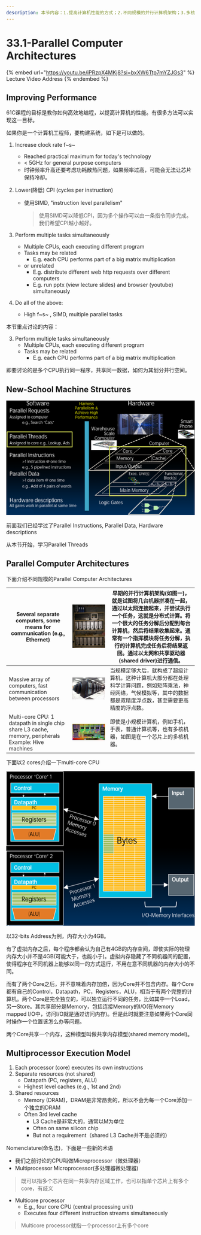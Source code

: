 ```yaml
---
description: 本节内容：1.提高计算机性能的方式；2.不同规模的并行计算机架构；3.多核处理器模型；
---
```


# 33.1-Parallel Computer Architectures

{% embed url="https://youtu.be/iPRzpX4MKj8?si=bxXW6Ttp7mYZJGs3" %}
Lecture Video Address
{% endembed %}

## Improving Performance

61C课程的目标是教你如何高效地编程，以提高计算机的性能。有很多方法可以实现这一目标。

如果你是一个计算机工程师，要构建系统，如下是可以做的。

1. Increase clock rate f~s~
    - Reached practical maximum for today's technology
    - < 5GHz for general purpose computers
    - 时钟频率升高还要考虑功耗散热问题，如果频率过高，可能会无法让芯片保持冷却。
    
2. Lower(降低) CPI (cycles per instruction)
    - 使用SIMD, "instruction level parallelism"
    
        > 使用SIMD可以降低CPI，因为多个操作可以由一条指令同步完成。我们希望CPI越小越好。
    
3. Perform multiple tasks simultaneously
    - Multiple CPUs, each executing different program
    - Tasks may be related
        - E.g. each CPU performs part of a big matrix multiplication
    - or unrelated
        - E.g. distribute different web http requests over different computers
        - E.g. run pptx (view lecture slides) and browser (youtube) simultaneously
    
4. Do all of the above:
    - High f~s~ , SIMD, multiple parallel tasks

本节重点讨论的内容：

3. Perform multiple tasks simultaneously
    - Multiple CPUs, each executing different program
    - Tasks may be related
        - E.g. each CPU performs part of a big matrix multiplication

即要讨论的是多个CPU执行同一程序，共享同一数据，如何为其划分并行空间。

## New-School Machine Structures

![New-School Machine Structures](.image/image-20240629192847562.png)

前面我们已经学过了Parallel Instructions, Parallel Data, Hardware descriptions

从本节开始，学习Parallel Threads

## Parallel Computer Architectures

下面介绍不同规模的Parallel Computer Architectures

| Several separate computers, some means for communication (e.g., Ethernet) | ![image-20240629192948181](.image/image-20240629192948181.png) | 早期的并行计算机架构(如图一)，就是试图将几台机器拼凑在一起，通过以太网连接起来，并尝试执行一个任务，这就是分布式计算。将一个很大的任务分解后分配到每台计算机，然后将结果收集起来。通常有一个指挥模块将任务分解，执行的计算机完成任务后将结果返回。通过以太网和共享驱动器(shared driver)进行通信。 |
| ------------------------------------------------------------ | ------------------------------------------------------------ | ------------------------------------------------------------ |
| Massive array of computers, fast communication between processors | ![image-20240629193001374](.image/image-20240629193001374.png) | 当规模足够大后，就构成了超级计算机，这种计算机大部分都在处理科学计算问题，例如矩阵乘法，神经网络，气候模拟等，其中的数据都是双精度浮点数，甚至需要更高精度的浮点数。 |
| Multi-core CPU: 1 datapath in single chip share L3 cache, memory, peripherals Example: Hive machines | ![image-20240629193008594](.image/image-20240629193008594.png) | 即使是小规模计算机，例如手机，手表，普通计算机等，也有多核机器，如图是在一个芯片上的多核机器。 |

下面以2 cores介绍一下multi-core CPU

![multi-core CPU](.image/image-20240629193111038.png)

以32-bits Address为例，内存大小为4GB。

有了虚拟内存之后，每个程序都会认为自己有4GB的内存空间，即使实际的物理内存大小并不是4GB(可能大于，也能小于)。虚拟内存隐藏了不同机器间的配置，使得程序在不同机器上能够以同一的方式运行，不用在意不同机器的内存大小的不同。

而有了两个Core之后，并不意味着内存加倍，因为Core并不包含内存。每个Core都有自己的Control，Datapath，PC，Registers，ALU，相当于有两个完整的计算机。两个Core是完全独立的，可以独立运行不同的任务，比如其中一个Load，另一Store。其共享部分是Memory，包括连接Memory的I/O(在Memory mapped I/O中，访问I/O就是通过访问内存)。但是此时就要注意如果两个Core同时操作一个位置该怎么办等问题。

两个Core共享一个内存，这种模型叫做共享内存模型(shared memory model)。

## Multiprocessor Execution Model

1. Each processor (core) executes its own instructions
2. Separate resources (not shared)
    - Datapath (PC, registers, ALU)
    - Highest level caches (e.g., 1st and 2nd)
3. Shared resources
    - Memory (DRAM)，DRAM是非常昂贵的，所以不会为每一个Core添加一个独立的DRAM
    - Often 3rd level cache
        - L3 Cache是非常大的，通常以M为单位
        - Often on same silicon chip
        - But not a requirement（shared L3 Cache并不是必须的）

Nomenclature(命名法)，下面是一些新的术语

- 我们之前讨论的CPU叫做Microprocessor（微处理器）
- Multiprocessor Microprocessor(多处理器微处理器)

> 既可以指多个芯片在同一共享内存区域工作，也可以指单个芯片上有多个core，有歧义

- Multicore processor
    - E.g., four core CPU (central processing unit)
    - Executes four different instruction streams simultaneously

> Multicore processor就指一个processor上有多个core

